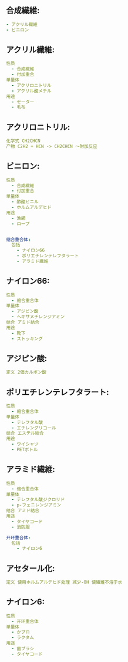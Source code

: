 ## 合成繊維:

```yaml
- アクリル繊維
- ビニロン

```

## アクリル繊維:

```yaml
性质
  - 合成繊維
  - 付加重合
単量体
  - アクリロニトリル
  - アクリル酸メチル
用途
  - セーター
  - 毛布

```

## アクリロニトリル:

```yaml
化学式 CH2CHCN
产物 C2H2 + HCN -> CH2CHCN ～附加反应

```

## ビニロン:

```yaml
性质
  - 合成繊維
  - 付加重合
単量体
  - 酢酸ビニル
  - ホルムアルデヒド
用途
  - 漁網
  - ロープ


缩合重合体:
  包括
    - ナイロン66
    - ポリエチレンテレフタラート
    - アラミド繊維

```

## ナイロン66:

```yaml
性质
  - 缩合重合体
単量体
  - アジピン酸
  - ヘキサメチレンジアミン
结合 アミド結合
用途
  - 靴下
  - ストッキング

```

## アジピン酸:

```yaml
定义 2価カルボン酸

```

## ポリエチレンテレフタラート:

```yaml
性质
  - 缩合重合体
単量体
  - テレフタル酸
  - エチレングリコール
结合 エステル結合
用途
  - ワイシャツ
  - PETボトル

```

## アラミド繊維:

```yaml
性质
  - 缩合重合体
単量体
  - テレフタル酸ジクロリド
  - p-フェニレンジアミン
结合 アミド結合
用途
  - タイヤコード
  - 消防服

开环重合体:
  包括
    - ナイロン6

```

## アセタール化:

```yaml
定义 使用ホルムアルデヒド处理 减少-OH 使繊維不溶于水

```

## ナイロン6:

```yaml
性质
  - 开环重合体
単量体
  - かプロ
  - ラクタム
用途
  - 歯ブラシ
  - タイヤコード
```